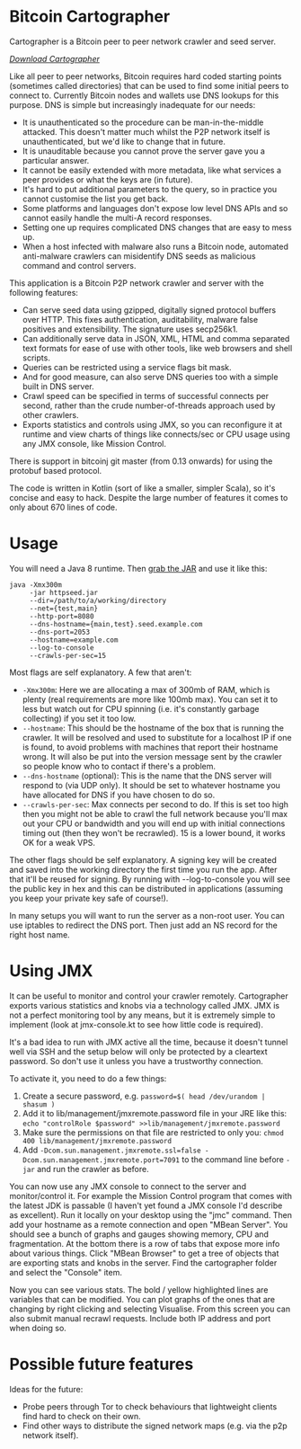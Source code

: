 Bitcoin Cartographer
====================

Cartographer is a Bitcoin peer to peer network crawler and seed server.

*[Download Cartographer](https://github.com/mikehearn/httpseed/releases)*

Like all peer to peer networks, Bitcoin requires hard coded starting points (sometimes called directories) that can be used to
find some initial peers to connect to. Currently Bitcoin nodes and wallets use DNS lookups for this purpose. DNS is
simple but increasingly inadequate for our needs:

* It is unauthenticated so the procedure can be man-in-the-middle attacked. This doesn't matter much whilst the P2P
  network itself is unauthenticated, but we'd like to change that in future.
* It is unauditable because you cannot prove the server gave you a particular answer.
* It cannot be easily extended with more metadata, like what services a peer provides or what the keys are (in future).
* It's hard to put additional parameters to the query, so in practice you cannot customise the list you get back.
* Some platforms and languages don't expose low level DNS APIs and so cannot easily handle the multi-A record responses.
* Setting one up requires complicated DNS changes that are easy to mess up.
* When a host infected with malware also runs a Bitcoin node, automated anti-malware crawlers can misidentify DNS seeds
  as malicious command and control servers.

This application is a Bitcoin P2P network crawler and server with the following features:

* Can serve seed data using gzipped, digitally signed protocol buffers over HTTP. This fixes authentication,
  auditability, malware false positives and extensibility. The signature uses secp256k1.
* Can additionally serve data in JSON, XML, HTML and comma separated text formats for ease of use with other tools, like
  web browsers and shell scripts.
* Queries can be restricted using a service flags bit mask.
* And for good measure, can also serve DNS queries too with a simple built in DNS server.
* Crawl speed can be specified in terms of successful connects per second, rather than the crude number-of-threads
  approach used by other crawlers.
* Exports statistics and controls using JMX, so you can reconfigure it at runtime and view charts of things like
  connects/sec or CPU usage using any JMX console, like Mission Control.

There is support in bitcoinj git master (from 0.13 onwards) for using the protobuf based protocol.

The code is written in Kotlin (sort of like a smaller, simpler Scala), so it's concise and easy to hack. Despite the
large number of features it comes to only about 670 lines of code.

Usage
=====

You will need a Java 8 runtime. Then [grab the JAR](https://github.com/mikehearn/httpseed/releases/) and use it like this:

```
java -Xmx300m
     -jar httpseed.jar
     --dir=/path/to/a/working/directory
     --net={test,main}
     --http-port=8080
     --dns-hostname={main,test}.seed.example.com
     --dns-port=2053
     --hostname=example.com
     --log-to-console
     --crawls-per-sec=15
```

Most flags are self explanatory. A few that aren't:

* `-Xmx300m`: Here we are allocating a max of 300mb of RAM, which is plenty (real requirements are more like 100mb max).
  You can set it to less but watch out for CPU spinning (i.e. it's constantly garbage collecting) if you set it too low.
* `--hostname`: This should be the hostname of the box that is running the crawler. It will be resolved and used to
  substitute for a localhost IP if one is found, to avoid problems with machines that report their hostname wrong.
  It will also be put into the version message sent by the crawler so people know who to contact if there's a problem.
* `--dns-hostname` (optional): This is the name that the DNS server will respond to (via UDP only). It
  should be set to whatever hostname you have allocated for DNS if you have chosen to do so.
* `--crawls-per-sec`: Max connects per second to do. If this is set too high then you might not be able to crawl
  the full network because you'll max out your CPU or bandwidth and you will end up with initial connections timing
  out (then they won't be recrawled). 15 is a lower bound, it works OK for a weak VPS.

The other flags should be self explanatory. A signing key will be created and saved into the working directory the first
time you run the app. After that it'll be reused for signing. By running with --log-to-console you will see the public
key in hex and this can be distributed in applications (assuming you keep your private key safe of course!).

In many setups you will want to run the server as a non-root user. You can use iptables to redirect the DNS port. Then
just add an NS record for the right host name.


Using JMX
=========

It can be useful to monitor and control your crawler remotely. Cartographer exports various statistics and knobs
via a technology called JMX. JMX is not a perfect monitoring tool by any means, but it is extremely simple to implement
(look at jmx-console.kt to see how little code is required).

It's a bad idea to run with JMX active all the time, because it doesn't tunnel well via SSH and the setup below will
only be protected by a cleartext password. So don't use it unless you have a trustworthy connection.

To activate it, you need to do a few things:

1. Create a secure password, e.g. `password=$( head /dev/urandom | shasum )`
2. Add it to lib/management/jmxremote.password file in your JRE like this: `echo "controlRole $password" >>lib/management/jmxremote.password`
3. Make sure the permissions on that file are restricted to only you: `chmod 400 lib/management/jmxremote.password`
2. Add `-Dcom.sun.management.jmxremote.ssl=false -Dcom.sun.management.jmxremote.port=7091` to the command line before `-jar` and run the crawler as before.

You can now use any JMX console to connect to the server and monitor/control it. For example the Mission Control
program that comes with the latest JDK is passable (I haven't yet found a JMX console I'd describe as excellent).
Run it locally on your desktop using the "jmc" command. Then add your hostname as a remote connection and open
"MBean Server". You should see a bunch of graphs and gauges showing memory, CPU and fragmentation. At the bottom
there is a row of tabs that expose more info about various things. Click "MBean Browser" to get a tree of objects
that are exporting stats and knobs in the server. Find the cartographer folder and select the "Console" item.

Now you can see various stats. The bold / yellow highlighted lines are variables that can be modified. You can
plot graphs of the ones that are changing by right clicking and selecting Visualise. From this screen you can
also submit manual recrawl requests. Include both IP address and port when doing so.

Possible future features
========================

Ideas for the future:

* Probe peers through Tor to check behaviours that lightweight clients find hard to check on their own.
* Find other ways to distribute the signed network maps (e.g. via the p2p network itself).